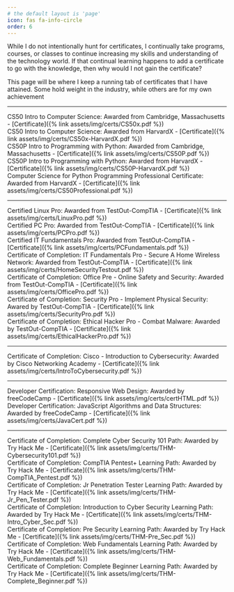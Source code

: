 ```yaml
---
# the default layout is 'page'
icon: fas fa-info-circle
order: 6
---
```


<p>While I do not intentionally hunt for certificates, I continually take programs, courses, or classes to continue increasing my skills and understanding of the technology world. If that continual learning happens to add a certificate to go with the knowledge, then why would I not gain the certificate?</p>
<p>This page will be where I keep a running tab of certificates that I have attained. Some hold weight in the industry, while others are for my own achievement</p>

---

CS50 Intro to Computer Science: Awarded from Cambridge, Massachusetts - [Certificate]({% link assets/img/certs/CS50x.pdf %})<br>
CS50 Intro to Computer Science: Awarded from HarvardX - [Certificate]({% link assets/img/certs/CS50x-HarvardX.pdf %})<br>
CS50P Intro to Programming with Python: Awarded from Cambridge, Massachusetts - [Certificate]({% link assets/img/certs/CS50P.pdf %})<br>
CS50P Intro to Programming with Python: Awarded from HarvardX - [Certificate]({% link assets/img/certs/CS50P-HarvardX.pdf %})<br>
Computer Science for Python Programming Professional Certificate: Awarded from HarvardX - [Certificate]({% link assets/img/certs/CS50Professional.pdf %})<br>
 
 ---

Certified Linux Pro: Awarded from TestOut-CompTIA - [Certificate]({% link assets/img/certs/LinuxPro.pdf %})<br>
Certified PC Pro: Awarded from TestOut-CompTIA - [Certificate]({% link assets/img/certs/PCPro.pdf %})<br>
Certified IT Fundamentals Pro: Awarded from TestOut-CompTIA - [Certificate]({% link assets/img/certs/PCFundamentals.pdf %})<br>
Certificate of Completion: IT Fundamentals Pro - Secure A Home Wireless Network: Awarded from TestOut-CompTIA - [Certificate]({% link assets/img/certs/HomeSecurityTestout.pdf %})<br>
Certificate of Completion: Office Pre - Online Safety and Security: Awarded from TestOut-CompTIA - [Certificate]({% link assets/img/certs/OfficePro.pdf %})<br>
Certificate of Completion: Security Pro - Implement Physical Security: Awared by TestOut-CompTIA - [Certificate]({% link assets/img/certs/SecurityPro.pdf %})<br>
Certificate of Completion: Ethical Hacker Pro - Combat Malware: Awarded by TestOut-CompTIA - [Certificate]({% link assets/img/certs/EthicalHackerPro.pdf %})<br>

---

Certificate of Completion: Cisco - Introduction to Cybersecurity: Awarded by Cisco Networking Academy - [Certificate]({% link assets/img/certs/IntroToCybersecurity.pdf %})<br>

---

Developer Certification: Responsive Web Design: Awarded by freeCodeCamp - [Certificate]({% link assets/img/certs/certHTML.pdf %})<br>
Developer Certification: JavaScript Algorithms and Data Structures: Awarded by freeCodeCamp - [Certificate]({% link assets/img/certs/JavaCert.pdf %})<br>

---

Certificate of Completion: Complete Cyber Security 101 Path: Awarded by Try Hack Me - [Certificate]({% link assets/img/certs/THM-Cybersecurity101.pdf %})<br>
Certificate of Completion: CompTIA Pentest+ Learning Path: Awarded by Try Hack Me - [Certificate]({% link assets/img/certs/THM-CompTIA_Pentest.pdf %})<br>
Certificate of Completion: Jr Penetration Tester Learning Path: Awarded by Try Hack Me - [Certificate]({% link assets/img/certs/THM-Jr_Pen_Tester.pdf %})<br>
Certificate of Completion: Introduction to Cyber Security Learning Path: Awarded by Try Hack Me - [Certificate]({% link assets/img/certs/THM-Intro_Cyber_Sec.pdf %})<br>
Certificate of Completion: Pre Security Learning Path: Awarded by Try Hack Me - [Certificate]({% link assets/img/certs/THM-Pre_Sec.pdf %})<br>
Certificate of Completion: Web Fundamentals Learning Path: Awarded by Try Hack Me - [Certificate]({% link assets/img/certs/THM-Web_Fundamentals.pdf %})<br>
Certificate of Completion: Complete Beginner Learning Path: Awarded by Try Hack Me - [Certificate]({% link assets/img/certs/THM-Complete_Beginner.pdf %})<br>
<!--- gather all certs from machines and keep listing them here-->
